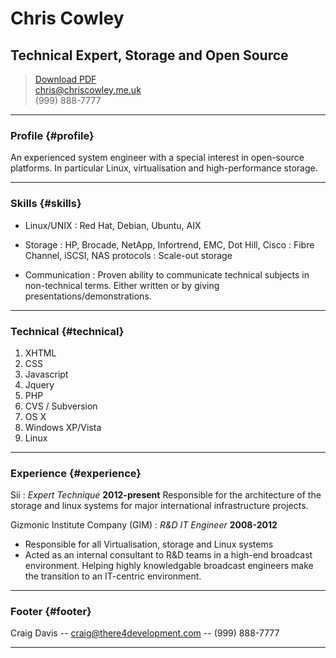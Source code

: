 # Chris Cowley
## Technical Expert, Storage and Open Source

> [Download PDF](resume.pdf)  
> [chris@chriscowley.me.uk](chris@chriscowley.me.uk)  
> (999) 888-7777

------

### Profile {#profile}

An experienced system engineer with a special interest in open-source platforms. In particular Linux, virtualisation and high-performance storage. 

------

### Skills {#skills}

* Linux/UNIX
  : Red Hat, Debian, Ubuntu, AIX

* Storage
  : HP, Brocade, NetApp, Infortrend, EMC, Dot Hill, Cisco
  : Fibre Channel, iSCSI, NAS protocols
  : Scale-out storage

* Communication
  : Proven ability to communicate technical subjects in non-technical terms. Either written or by giving presentations/demonstrations.

-------

### Technical {#technical}

1. XHTML
1. CSS
1. Javascript
1. Jquery
1. PHP
1. CVS / Subversion
1. OS X
1. Windows XP/Vista
1. Linux

------

### Experience {#experience}

Sii
: *Expert Technique*
  __2012-present__
  Responsible for the architecture of the storage and linux systems for major international infrastructure projects.

Gizmonic Institute Company (GIM)
: *R&D IT Engineer*
  __2008-2012__
  -  Responsible for all Virtualisation, storage and Linux systems
  -  Acted as an internal consultant to R&D teams in a high-end broadcast environment. Helping highly knowledgable broadcast engineers make the transition to an IT-centric environment.

------

### Footer {#footer}

Craig Davis -- [craig@there4development.com](craig@there4development.com) -- (999) 888-7777

------
